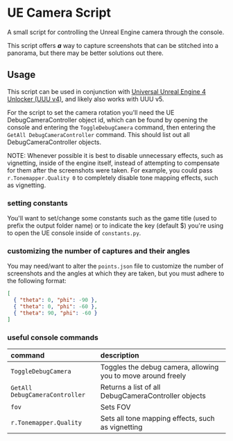 # UE Camera Script

A small script for controlling the Unreal Engine camera through the console.

This script offers **_a_** way to capture screenshots that can be stitched into a panorama, but there may be better solutions out there.

## Usage

This script can be used in conjunction with [Universal Unreal Engine 4 Unlocker (UUU v4)](https://opm.fransbouma.com/uuuv4.htm), and likely also works with UUU v5.

For the script to set the camera rotation you'll need the UE DebugCameraController object id, which can be found by opening the console and entering the `ToggleDebugCamera` command, then entering the `GetAll DebugCameraController` command.
This should list out all DebugCameraController objects.

NOTE: Whenever possible it is best to disable unnecessary effects, such as vignetting, inside of the engine itself, instead of attempting to compensate for them after the screenshots were taken.
For example, you could pass `r.Tonemapper.Quality 0` to completely disable tone mapping effects, such as vignetting.

### setting constants

You'll want to set/change some constants such as the game title (used to prefix the output folder name) or to indicate the key (default $) you're using to open the UE console inside of `constants.py`.

### customizing the number of captures and their angles

You may need/want to alter the `points.json` file to customize the number of screenshots and the angles at which they are taken,
but you must adhere to the following format:

```json
[
  { "theta": 0, "phi": -90 },
  { "theta": 0, "phi": -60 },
  { "theta": 90, "phi": -60 }
]
```

### useful console commands

| command | description |
| :- | :- |
| `ToggleDebugCamera`| Toggles the debug camera, allowing you to move around freely |
| `GetAll DebugCameraController`| Returns a list of all DebugCameraController objects |
| `fov`| Sets FOV |
| `r.Tonemapper.Quality`| Sets all tone mapping effects, such as vignetting |

